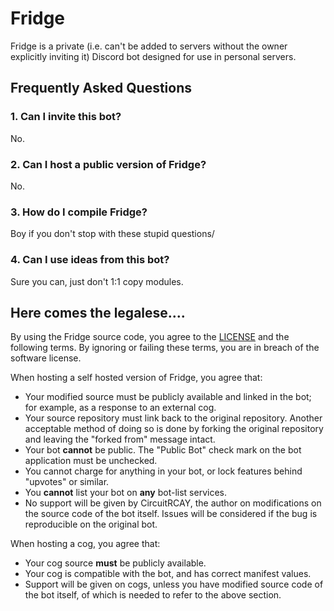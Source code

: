 # Fridge
Fridge is a private (i.e. can't be added to servers without the owner explicitly inviting it) Discord bot designed for use in personal servers.

## Frequently Asked Questions

### 1. Can I invite this bot?
No.

### 2. Can I host a public version of Fridge?
No.

### 3. How do I compile Fridge?
Boy if you don't stop with these stupid questions/

### 4. Can I use ideas from this bot?
Sure you can, just don't 1:1 copy modules.

## Here comes the legalese....
By using the Fridge source code, you agree to the [LICENSE](https://github.com/CircuitCodes/FridgeBot/blob/master/LICENSE) and the following terms. By ignoring or failing these terms, you are in breach of the software license.

When hosting a self hosted version of Fridge, you agree that:

- Your modified source must be publicly available and linked in the bot; for example, as a response to an external cog.
- Your source repository must link back to the original repository. Another acceptable method of doing so is done by forking the original repository and leaving the "forked from" message intact.
- Your bot **cannot** be public. The "Public Bot" check mark on the bot application must be unchecked.
- You cannot charge for anything in your bot, or lock features behind "upvotes" or similar.
- You **cannot** list your bot on **any** bot-list services.
- No support will be given by CircuitRCAY, the author on modifications on the source code of the bot itself. Issues will be considered if the bug is reproducible on the original bot.

When hosting a cog, you agree that:

- Your cog source **must** be publicly available.
- Your cog is compatible with the bot, and has correct manifest values.
- Support will be given on cogs, unless you have modified source code of the bot itself, of which is needed to refer to the above section.

